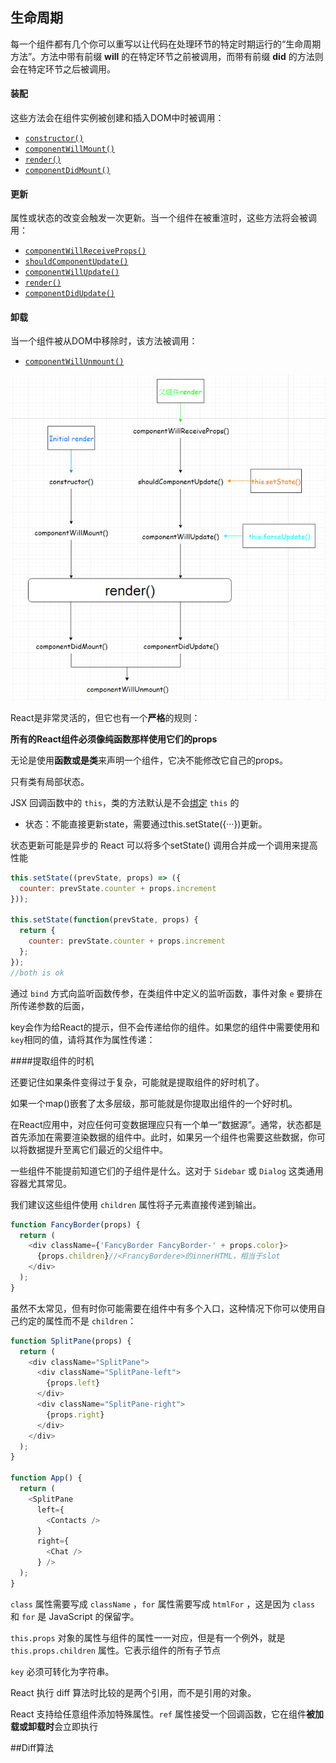 ## 生命周期

每一个组件都有几个你可以重写以让代码在处理环节的特定时期运行的“生命周期方法”。方法中带有前缀 **will** 的在特定环节之前被调用，而带有前缀 **did** 的方法则会在特定环节之后被调用。

#### 装配

这些方法会在组件实例被创建和插入DOM中时被调用：

-   [`constructor()`](https://doc.react-china.org/docs/react-component.html#constructor)
-   [`componentWillMount()`](https://doc.react-china.org/docs/react-component.html#componentwillmount)
-   [`render()`](https://doc.react-china.org/docs/react-component.html#render)
-   [`componentDidMount()`](https://doc.react-china.org/docs/react-component.html#componentdidmount)

#### 更新

属性或状态的改变会触发一次更新。当一个组件在被重渲时，这些方法将会被调用：

-   [`componentWillReceiveProps()`](https://doc.react-china.org/docs/react-component.html#componentwillreceiveprops)
-   [`shouldComponentUpdate()`](https://doc.react-china.org/docs/react-component.html#shouldcomponentupdate)
-   [`componentWillUpdate()`](https://doc.react-china.org/docs/react-component.html#componentwillupdate)
-   [`render()`](https://doc.react-china.org/docs/react-component.html#render)
-   [`componentDidUpdate()`](https://doc.react-china.org/docs/react-component.html#componentdidupdate)

#### 卸载

当一个组件被从DOM中移除时，该方法被调用：

-   [`componentWillUnmount()`](https://doc.react-china.org/docs/react-component.html#componentwillunmount)

![react生命周期](img/react生命周期.png)

React是非常灵活的，但它也有一个**严格**的规则：

**所有的React组件必须像纯函数那样使用它们的props**

无论是使用**函数或是类**来声明一个组件，它决不能修改它自己的props。

只有类有局部状态。



 JSX 回调函数中的 `this`，类的方法默认是不会[绑定](https://developer.mozilla.org/en/docs/Web/JavaScript/Reference/Global_objects/Function/bind) `this` 的



*   状态：不能直接更新state，需要通过this.setState({···})更新。

状态更新可能是异步的
React 可以将多个setState() 调用合并成一个调用来提高性能

```js
this.setState((prevState, props) => ({
  counter: prevState.counter + props.increment
}));

this.setState(function(prevState, props) {
  return {
    counter: prevState.counter + props.increment
  };
});
//both is ok
```

通过 `bind` 方式向监听函数传参，在类组件中定义的监听函数，事件对象 `e` 要排在所传递参数的后面，



key会作为给React的提示，但不会传递给你的组件。如果您的组件中需要使用和`key`相同的值，请将其作为属性传递：

####提取组件的时机

还要记住如果条件变得过于复杂，可能就是提取组件的好时机了。

如果一个map()嵌套了太多层级，那可能就是你提取出组件的一个好时机。



在React应用中，对应任何可变数据理应只有一个单一“数据源”。通常，状态都是首先添加在需要渲染数据的组件中。此时，如果另一个组件也需要这些数据，你可以将数据提升至离它们最近的父组件中。



一些组件不能提前知道它们的子组件是什么。这对于 `Sidebar` 或 `Dialog` 这类通用容器尤其常见。

我们建议这些组件使用 `children` 属性将子元素直接传递到输出。

```javascript
function FancyBorder(props) {
  return (
    <div className={'FancyBorder FancyBorder-' + props.color}>
      {props.children}//<FrancyBordere>的innerHTML，相当于slot
    </div>
  );
}
```
虽然不太常见，但有时你可能需要在组件中有多个入口，这种情况下你可以使用自己约定的属性而不是 `children`：

```js
function SplitPane(props) {
  return (
    <div className="SplitPane">
      <div className="SplitPane-left">
        {props.left}
      </div>
      <div className="SplitPane-right">
        {props.right}
      </div>
    </div>
  );
}

function App() {
  return (
    <SplitPane
      left={
        <Contacts />
      }
      right={
        <Chat />
      } />
  );
}
```



`class` 属性需要写成 `className` ，`for` 属性需要写成 `htmlFor` ，这是因为 `class` 和 `for` 是 JavaScript 的保留字。

`this.props` 对象的属性与组件的属性一一对应，但是有一个例外，就是 `this.props.children` 属性。它表示组件的所有子节点



`key` 必须可转化为字符串。



React 执行 diff 算法时比较的是两个引用，而不是引用的对象。



React 支持给任意组件添加特殊属性。`ref` 属性接受一个回调函数，它在组件**被加载或卸载时**会立即执行





##Diff算法